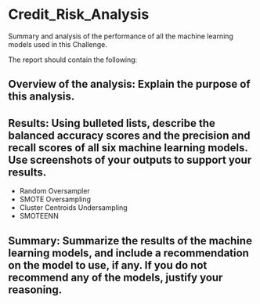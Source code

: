 # Credit_Risk_Analysis

Summary and analysis of the performance of all the machine learning models used in this Challenge.

The report should contain the following:

## Overview of the analysis: Explain the purpose of this analysis.

## Results: Using bulleted lists, describe the balanced accuracy scores and the precision and recall scores of all six machine learning models. Use screenshots of your outputs to support your results.
- Random Oversampler
- SMOTE Oversampling
- Cluster Centroids Undersampling
- SMOTEENN


## Summary: Summarize the results of the machine learning models, and include a recommendation on the model to use, if any. If you do not recommend any of the models, justify your reasoning.

